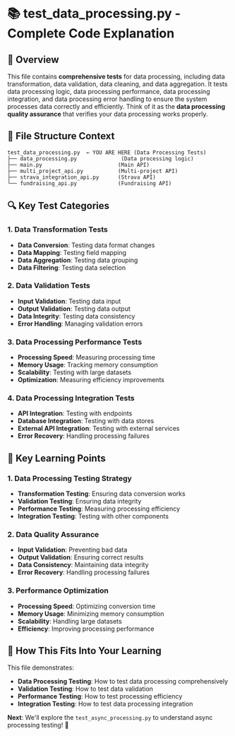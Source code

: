 # 📚 test_data_processing.py - Complete Code Explanation

## 🎯 **Overview**

This file contains **comprehensive tests** for data processing, including data transformation, data validation, data cleaning, and data aggregation. It tests data processing logic, data processing performance, data processing integration, and data processing error handling to ensure the system processes data correctly and efficiently. Think of it as the **data processing quality assurance** that verifies your data processing works properly.

## 📁 **File Structure Context**

```
test_data_processing.py  ← YOU ARE HERE (Data Processing Tests)
├── data_processing.py              (Data processing logic)
├── main.py                        (Main API)
├── multi_project_api.py           (Multi-project API)
├── strava_integration_api.py      (Strava API)
└── fundraising_api.py             (Fundraising API)
```

## 🔍 **Key Test Categories**

### **1. Data Transformation Tests**
- **Data Conversion**: Testing data format changes
- **Data Mapping**: Testing field mapping
- **Data Aggregation**: Testing data grouping
- **Data Filtering**: Testing data selection

### **2. Data Validation Tests**
- **Input Validation**: Testing data input
- **Output Validation**: Testing data output
- **Data Integrity**: Testing data consistency
- **Error Handling**: Managing validation errors

### **3. Data Processing Performance Tests**
- **Processing Speed**: Measuring processing time
- **Memory Usage**: Tracking memory consumption
- **Scalability**: Testing with large datasets
- **Optimization**: Measuring efficiency improvements

### **4. Data Processing Integration Tests**
- **API Integration**: Testing with endpoints
- **Database Integration**: Testing with data stores
- **External API Integration**: Testing with external services
- **Error Recovery**: Handling processing failures

## 🎯 **Key Learning Points**

### **1. Data Processing Testing Strategy**
- **Transformation Testing**: Ensuring data conversion works
- **Validation Testing**: Ensuring data integrity
- **Performance Testing**: Measuring processing efficiency
- **Integration Testing**: Testing with other components

### **2. Data Quality Assurance**
- **Input Validation**: Preventing bad data
- **Output Validation**: Ensuring correct results
- **Data Consistency**: Maintaining data integrity
- **Error Recovery**: Handling processing failures

### **3. Performance Optimization**
- **Processing Speed**: Optimizing conversion time
- **Memory Usage**: Minimizing memory consumption
- **Scalability**: Handling large datasets
- **Efficiency**: Improving processing performance

## 🚀 **How This Fits Into Your Learning**

This file demonstrates:
- **Data Processing Testing**: How to test data processing comprehensively
- **Validation Testing**: How to test data validation
- **Performance Testing**: How to test processing efficiency
- **Integration Testing**: How to test data processing integration

**Next**: We'll explore the `test_async_processing.py` to understand async processing testing! 🎉

